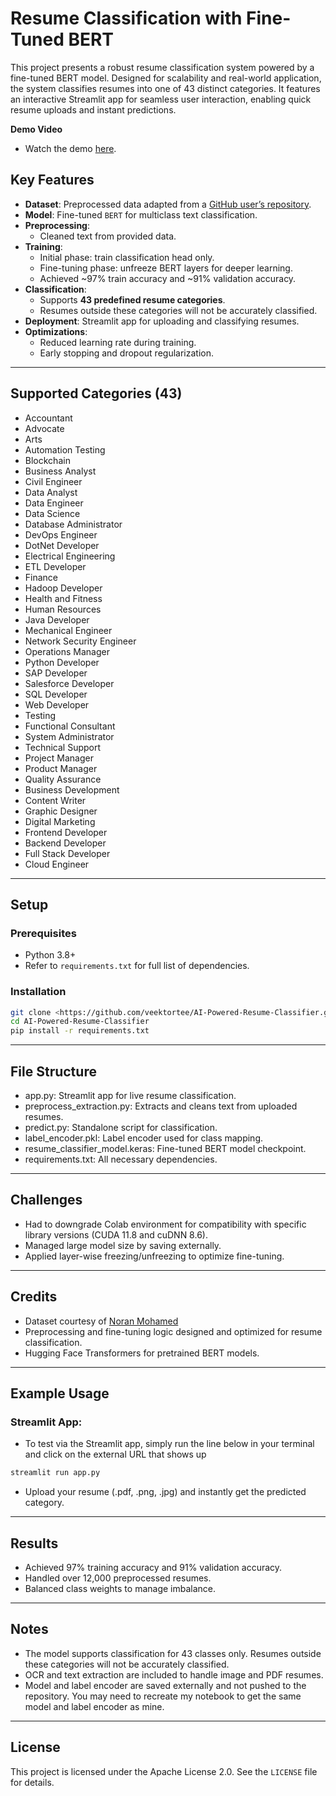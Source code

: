 # Resume Classification with Fine-Tuned BERT

This project presents a robust resume classification system powered by a fine-tuned BERT model. Designed for scalability and real-world application, the system classifies resumes into one of 43 distinct categories. It features an interactive Streamlit app for seamless user interaction, enabling quick resume uploads and instant predictions.

**Demo Video**
- Watch the demo [here](https://www.youtube.com/watch?v=ZmNpgDxqivc).

## Key Features
- **Dataset**: Preprocessed data adapted from a [GitHub user’s repository](https://github.com/noran-mohamed/Resume-Classification-Dataset).  
- **Model**: Fine-tuned `BERT` for multiclass text classification.  
- **Preprocessing**:  
  - Cleaned text from provided data.  
- **Training**:  
  - Initial phase: train classification head only.  
  - Fine-tuning phase: unfreeze BERT layers for deeper learning.  
  - Achieved ~97% train accuracy and ~91% validation accuracy.  
- **Classification**:  
  - Supports **43 predefined resume categories**.  
  - Resumes outside these categories will not be accurately classified.  
- **Deployment**: Streamlit app for uploading and classifying resumes.  
- **Optimizations**:  
  - Reduced learning rate during training.  
  - Early stopping and dropout regularization.  

---

## Supported Categories (43)
- Accountant  
- Advocate  
- Arts  
- Automation Testing  
- Blockchain  
- Business Analyst  
- Civil Engineer  
- Data Analyst  
- Data Engineer  
- Data Science  
- Database Administrator  
- DevOps Engineer  
- DotNet Developer  
- Electrical Engineering  
- ETL Developer  
- Finance  
- Hadoop Developer  
- Health and Fitness  
- Human Resources  
- Java Developer  
- Mechanical Engineer  
- Network Security Engineer  
- Operations Manager  
- Python Developer  
- SAP Developer  
- Salesforce Developer  
- SQL Developer  
- Web Developer  
- Testing  
- Functional Consultant  
- System Administrator  
- Technical Support  
- Project Manager  
- Product Manager  
- Quality Assurance  
- Business Development  
- Content Writer  
- Graphic Designer  
- Digital Marketing  
- Frontend Developer  
- Backend Developer  
- Full Stack Developer  
- Cloud Engineer  

---

## Setup
### Prerequisites
- Python 3.8+
- Refer to `requirements.txt` for full list of dependencies.

### Installation
```bash
git clone <https://github.com/veektortee/AI-Powered-Resume-Classifier.git>
cd AI-Powered-Resume-Classifier
pip install -r requirements.txt
```
---

## File Structure
- app.py: Streamlit app for live resume classification.
-	preprocess_extraction.py: Extracts and cleans text from uploaded resumes.
-	predict.py: Standalone script for classification.
- label_encoder.pkl: Label encoder used for class mapping.
-	resume_classifier_model.keras: Fine-tuned BERT model checkpoint.
-	requirements.txt: All necessary dependencies.

---

## Challenges
- Had to downgrade Colab environment for compatibility with specific library versions (CUDA 11.8 and cuDNN 8.6).
- Managed large model size by saving externally.
- Applied layer-wise freezing/unfreezing to optimize fine-tuning.

---

## Credits
- Dataset courtesy of [Noran Mohamed](https://github.com/noran-mohamed/Resume-Classification-Dataset)
- Preprocessing and fine-tuning logic designed and optimized for resume classification.
- Hugging Face Transformers for pretrained BERT models.

---

## Example Usage
### Streamlit App:
- To test via the Streamlit app, simply run the line below in your terminal and click on the external URL that shows up
```bash
streamlit run app.py
```
- Upload your resume (.pdf, .png, .jpg) and instantly get the predicted category.

---

## Results
- Achieved 97% training accuracy and 91% validation accuracy.
- Handled over 12,000 preprocessed resumes.
- Balanced class weights to manage imbalance.

---

## Notes
- The model supports classification for 43 classes only. Resumes outside these categories will not be accurately classified.
- OCR and text extraction are included to handle image and PDF resumes.
- Model and label encoder are saved externally and not pushed to the repository. You may need to recreate my notebook to get the same model and label encoder as mine.

---

## License

This project is licensed under the Apache License 2.0. See the `LICENSE` file for details.
